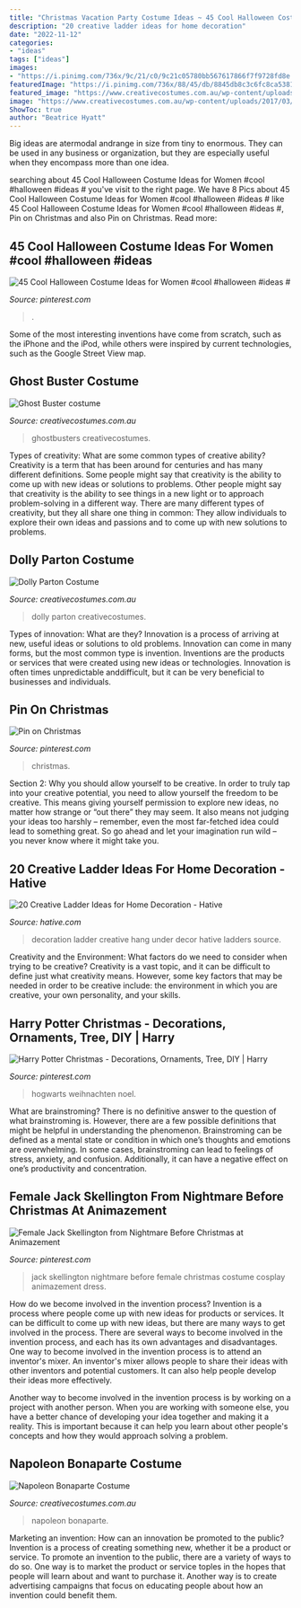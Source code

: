```yaml
---
title: "Christmas Vacation Party Costume Ideas ~ 45 Cool Halloween Costume Ideas For Women #cool #halloween #ideas #"
description: "20 creative ladder ideas for home decoration"
date: "2022-11-12"
categories:
- "ideas"
tags: ["ideas"]
images:
- "https://i.pinimg.com/736x/9c/21/c0/9c21c05780bb567617866f7f9728fd8e.jpg"
featuredImage: "https://i.pinimg.com/736x/88/45/db/8845db8c3c6fc8ca53815e317e184f01.jpg"
featured_image: "https://www.creativecostumes.com.au/wp-content/uploads/2017/03/napoleon-768x1024.jpg"
image: "https://www.creativecostumes.com.au/wp-content/uploads/2017/03/dolly-parton.jpg"
ShowToc: true
author: "Beatrice Hyatt"
---
```



Big ideas are atermodal andrange in size from tiny to enormous. They can be used in any business or organization, but they are especially useful when they encompass more than one idea. 

	

		
searching about 45 Cool Halloween Costume Ideas for Women #cool #halloween #ideas # you've visit to the right page. We have 8 Pics about 45 Cool Halloween Costume Ideas for Women #cool #halloween #ideas # like 45 Cool Halloween Costume Ideas for Women #cool #halloween #ideas #, Pin on Christmas and also Pin on Christmas. Read more:
		
    
## 45 Cool Halloween Costume Ideas For Women #cool #halloween #ideas #

<img loading=lazy src="https://i.pinimg.com/736x/a2/bf/ad/a2bfad5c183d1687bbacbb77cf4ce039.jpg" onerror="this.onerror=null;this.src='https://tse2.mm.bing.net/th?id=OIP.J-NLvZm5xhXxlcxsR_jX1QHaO0&amp;pid=15.1';" alt="45 Cool Halloween Costume Ideas for Women #cool #halloween #ideas #">

_Source: pinterest.com_

>. 

	

Some of the most interesting inventions have come from scratch, such as the iPhone and the iPod, while others were inspired by current technologies, such as the Google Street View map.

    
## Ghost Buster Costume

<img loading=lazy src="https://www.creativecostumes.com.au/wp-content/uploads/2014/07/RWP_054_web-768x1024.jpg" onerror="this.onerror=null;this.src='https://tse3.mm.bing.net/th?id=OIP.rweh9GvrOd1CQtY8QK_TPgHaJ4&amp;pid=15.1';" alt="Ghost Buster costume">

_Source: creativecostumes.com.au_

>ghostbusters creativecostumes. 

	

Types of creativity: What are some common types of creative ability?
Creativity is a term that has been around for centuries and has many different definitions. Some people might say that creativity is the ability to come up with new ideas or solutions to problems. Other people might say that creativity is the ability to see things in a new light or to approach problem-solving in a different way. There are many different types of creativity, but they all share one thing in common: They allow individuals to explore their own ideas and passions and to come up with new solutions to problems.

    
## Dolly Parton Costume

<img loading=lazy src="https://www.creativecostumes.com.au/wp-content/uploads/2017/03/dolly-parton.jpg" onerror="this.onerror=null;this.src='https://tse4.mm.bing.net/th?id=OIP.fO3LX1-QfmSbAY4mIp06KwHaJ4&amp;pid=15.1';" alt="Dolly Parton Costume">

_Source: creativecostumes.com.au_

>dolly parton creativecostumes. 

	

Types of innovation: What are they?
Innovation is a process of arriving at new, useful ideas or solutions to old problems. Innovation can come in many forms, but the most common type is invention. Inventions are the products or services that were created using new ideas or technologies. Innovation is often times unpredictable anddifficult, but it can be very beneficial to businesses and individuals.

    
## Pin On Christmas

<img loading=lazy src="https://i.pinimg.com/736x/88/45/db/8845db8c3c6fc8ca53815e317e184f01.jpg" onerror="this.onerror=null;this.src='https://tse1.mm.bing.net/th?id=OIP.A1pkDXR9SvN8kPnyNBcraADLEy&amp;pid=15.1';" alt="Pin on Christmas">

_Source: pinterest.com_

>christmas. 

	

Section 2: Why you should allow yourself to be creative.
In order to truly tap into your creative potential, you need to allow yourself the freedom to be creative. This means giving yourself permission to explore new ideas, no matter how strange or “out there” they may seem. It also means not judging your ideas too harshly – remember, even the most far-fetched idea could lead to something great. So go ahead and let your imagination run wild – you never know where it might take you.

    
## 20 Creative Ladder Ideas For Home Decoration - Hative

<img loading=lazy src="https://hative.com/wp-content/uploads/2014/06/ladder-decor-ideas/20-ladder-decor-ideas.jpg" onerror="this.onerror=null;this.src='https://tse2.mm.bing.net/th?id=OIP.DnWg652kQc8FWCIogHUlCgHaLI&amp;pid=15.1';" alt="20 Creative Ladder Ideas for Home Decoration - Hative">

_Source: hative.com_

>decoration ladder creative hang under decor hative ladders source. 

	

Creativity and the Environment: What factors do we need to consider when trying to be creative?
Creativity is a vast topic, and it can be difficult to define just what creativity means. However, some key factors that may be needed in order to be creative include: the environment in which you are creative, your own personality, and your skills.

    
## Harry Potter Christmas - Decorations, Ornaments, Tree, DIY | Harry

<img loading=lazy src="https://i.pinimg.com/736x/9c/21/c0/9c21c05780bb567617866f7f9728fd8e.jpg" onerror="this.onerror=null;this.src='https://tse2.mm.bing.net/th?id=OIP.4kEMaaYuqzmX0SvybOu2QwHaO0&amp;pid=15.1';" alt="Harry Potter Christmas - Decorations, Ornaments, Tree, DIY | Harry">

_Source: pinterest.com_

>hogwarts weihnachten noel. 

	

What are brainstroming?
There is no definitive answer to the question of what brainstroming is. However, there are a few possible definitions that might be helpful in understanding the phenomenon. Brainstroming can be defined as a mental state or condition in which one’s thoughts and emotions are overwhelming. In some cases, brainstroming can lead to feelings of stress, anxiety, and confusion. Additionally, it can have a negative effect on one’s productivity and concentration.

    
## Female Jack Skellington From Nightmare Before Christmas At Animazement

<img loading=lazy src="https://i.pinimg.com/736x/dd/4b/0d/dd4b0d4ffa7a3fe7ba057590f6798b90--costume-dress-jack-skellington.jpg" onerror="this.onerror=null;this.src='https://tse4.mm.bing.net/th?id=OIP.9dbC-lBI4g6Y83frxmhAuAHaKW&amp;pid=15.1';" alt="Female Jack Skellington from Nightmare Before Christmas at Animazement">

_Source: pinterest.com_

>jack skellington nightmare before female christmas costume cosplay animazement dress. 

	

How do we become involved in the invention process?
Invention is a process where people come up with new ideas for products or services. It can be difficult to come up with new ideas, but there are many ways to get involved in the process. There are several ways to become involved in the invention process, and each has its own advantages and disadvantages.
One way to become involved in the invention process is to attend an inventor's mixer. An inventor's mixer allows people to share their ideas with other inventors and potential customers. It can also help people develop their ideas more effectively.

Another way to become involved in the invention process is by working on a project with another person. When you are working with someone else, you have a better chance of developing your idea together and making it a reality. This is important because it can help you learn about other people's concepts and how they would approach solving a problem.

    
## Napoleon Bonaparte Costume

<img loading=lazy src="https://www.creativecostumes.com.au/wp-content/uploads/2017/03/napoleon-768x1024.jpg" onerror="this.onerror=null;this.src='https://tse3.mm.bing.net/th?id=OIP.2N5Tex4regwgdjlm14ntsQHaJ4&amp;pid=15.1';" alt="Napoleon Bonaparte Costume">

_Source: creativecostumes.com.au_

>napoleon bonaparte. 

	

Marketing an invention: How can an innovation be promoted to the public?
Invention is a process of creating something new, whether it be a product or service. To promote an invention to the public, there are a variety of ways to do so. One way is to market the product or service toples in the hopes that people will learn about and want to purchase it. Another way is to create advertising campaigns that focus on educating people about how an invention could benefit them.

